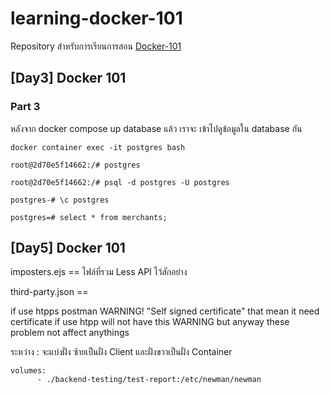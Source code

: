 # learning-docker-101

Repository สำหรับการเรียนการสอน [Docker-101](https://github.com/actlook25957/docker-101) 


## [Day3] Docker 101 


### Part 3
หลังจาก docker compose up database แล้ว เราจะ เข้าไปดูข้อมูลใน database กัน

```
docker container exec -it postgres bash
```

```
root@2d70e5f14662:/# postgres
```

```
root@2d70e5f14662:/# psql -d postgres -U postgres
```

```
postgres-# \c postgres
```

```
postgres=# select * from merchants;
```

## [Day5] Docker 101 

imposters.ejs == ไฟล์ที่รวม Less API ไว้สักอย่าง

third-party.json == 

if use htpps postman WARNING! "Self signed certificate" that mean it need certificate 
if use htpp will not have this WARNING but anyway these problem not affect anythings

ระหว่าง : จะแบ่งฝั่ง ซ้ายเป็นฝั่ง Client และฝั่งขวาเป็นฝั่ง Container 

```
volumes:
      - ./backend-testing/test-report:/etc/newman/newman
```



